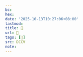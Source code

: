 ```yaml
---
bc:
hex:
date: '2025-10-13T10:27:06+08:00'
lastmod:
title: 􄊫
url: 􄊫
tags: [𢃜]
src: DCCV
note:
---
```

